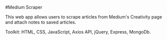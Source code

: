 #Medium Scraper

This web app allows users to scrape articles from Medium's Creativity page and attach notes to saved articles.

Toolkit: HTML, CSS, JavaScript, Axios API, jQuery, Express, MongoDb.
